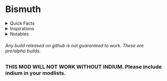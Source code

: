 # **Bismuth**

<details>
<summary>Quick Facts </summary>
<ul>
<li>
Bismuth is both the most diamagnetic element and one of the least thermally conductive metals known.
</li>
<li>
Bismuth is a solid at room temperature
</li>
<li>
The atomic number for bismuth is 83.
</li>
<li>
The name bismuth dates to around 1665 and is of uncertain etymology.
</li>
</ul> 
</details>
<details>
<summary>Inspirations</summary>
<ul>
 <li><a href="https://modrinth.com/mod/sodium-blendingregistry">Sodium Blending Registry</a></li>
<li><a href="https://modrinth.com/mod/better-biome-blend">Better Biome Blend</a></li>
<li><a href="https://modrinth.com/mod/colormatic">Colormatic</a></li>
</ul>
</details>
<details>
<summary>Notables</summary>
<ul>
<li>
Allows you to use different types of custom color resource packs
</li>
<li>
supports "colormatic", "optifine", and "bismuth" color spaces in resource packs
</li>
<li>
If you haven't already - make sure to go give the developers of Colormatic, Sodium, and Indium a massive thanks, stars,  etc - they are to be credited immensely for the development of this mod! (especially Colormatic)</li>
</ul>
</details>

###### Any build released on github is not guaranteed to work. These are pre/alpha builds.

### **THIS MOD WILL NOT WORK WITHOUT INDIUM. Please include indium in your modlists.**

